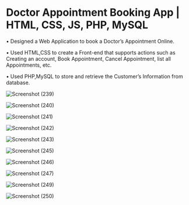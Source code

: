 # Doctor Appointment Booking App | HTML, CSS, JS, PHP, MySQL 

• Designed a Web Application to book a Doctor’s Appointment Online.

• Used HTML,CSS to create a Front-end that supports actions such as Creating an account, Book Appointment, Cancel
Appointment, list all Appointments, etc. 

• Used PHP,MySQL to store and retrieve the Customer’s Information from database.

![Screenshot (239)](https://user-images.githubusercontent.com/85606009/135739471-112d3fd8-9a6b-4a91-a99b-25d5e722af14.png)

![Screenshot (240)](https://user-images.githubusercontent.com/85606009/135739477-71017c4d-d71f-4f49-8796-4f088347f5be.png)

![Screenshot (241)](https://user-images.githubusercontent.com/85606009/135739507-e3232a50-8ebf-48f3-b650-c233ab891822.png)

![Screenshot (242)](https://user-images.githubusercontent.com/85606009/135739508-a145232c-b47f-43d2-a462-5959a1eddb4b.png)

![Screenshot (243)](https://user-images.githubusercontent.com/85606009/135739514-0dd3b64b-a551-410d-88c7-95af76b9c6d3.png)

![Screenshot (245)](https://user-images.githubusercontent.com/85606009/135739518-f5668b95-a54b-40ab-999c-7a18cfeddff9.png)

![Screenshot (246)](https://user-images.githubusercontent.com/85606009/135739526-f2a9aec5-c7e8-4d1e-91e9-7c9739a9d46f.png)

![Screenshot (247)](https://user-images.githubusercontent.com/85606009/135739531-b6bd219d-616c-4f3a-8213-f451beaab5f1.png)

![Screenshot (249)](https://user-images.githubusercontent.com/85606009/135739535-3850597e-74e2-4d1c-b0cc-15fbc550ae5b.png)

![Screenshot (250)](https://user-images.githubusercontent.com/85606009/135739539-593a9515-5365-4f69-8cf6-4d77b0861eb6.png)




